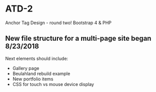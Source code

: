 # ATD-2
Anchor Tag Design - round two! Bootstrap 4 &amp; PHP

## New file structure for a multi-page site began 8/23/2018
Next elements should include:
* Gallery page
* Beulahland rebuild example
* New portfolio items
* CSS for touch vs mouse device display

